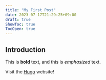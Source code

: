 ```yaml
---
title: "My First Post"
date: 2023-07-17T21:29:25+09:00
draft: true
ShowToc: true
TocOpen: true
---
```


## Introduction

This is **bold** text, and this is *emphasized* text.

Visit the [Hugo](https://gohugo.io) website!